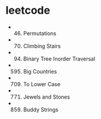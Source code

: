 # leetcode

- 46. Permutations
- 70. Climbing Stairs
- 94. Binary Tree Inorder Traversal
- 595. Big Countries
- 709. To Lower Case
- 771. Jewels and Stones
- 859. Buddy Strings
